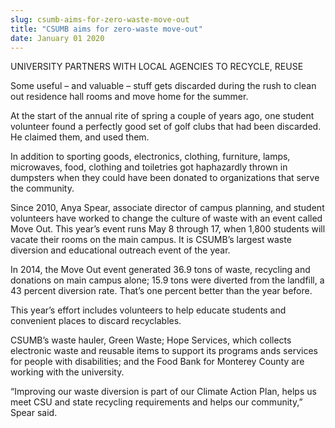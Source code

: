 ```yaml
---
slug: csumb-aims-for-zero-waste-move-out
title: "CSUMB aims for zero-waste move-out"
date: January 01 2020
---
```


 
<p>UNIVERSITY PARTNERS WITH LOCAL AGENCIES TO RECYCLE, REUSE</p>
<p>
  Some useful – and valuable – stuff gets discarded during the rush to clean out
  residence hall rooms and move home for the summer.
</p>
<p>
  At the start of the annual rite of spring a couple of years ago, one student
  volunteer found a perfectly good set of golf clubs that had been discarded. He
  claimed them, and used them.
</p>
<p>
  In addition to sporting goods, electronics, clothing, furniture, lamps,
  microwaves, food, clothing and toiletries got haphazardly thrown in dumpsters
  when they could have been donated to organizations that serve the community.
</p>
<p>
  Since 2010, Anya Spear, associate director of campus planning, and student
  volunteers have worked to change the culture of waste with an event called
  Move Out. This year’s event runs May 8 through 17, when 1,800 students will
  vacate their rooms on the main campus. It is CSUMB’s largest waste diversion
  and educational outreach event of the year.
</p>
<p>
  In 2014, the Move Out event generated 36.9 tons of waste, recycling and
  donations on main campus alone; 15.9 tons were diverted from the landfill, a
  43 percent diversion rate. That’s one percent better than the year before.
</p>
<p>
  This year’s effort includes volunteers to help educate students and convenient
  places to discard recyclables.
</p>
<p>
  CSUMB’s waste hauler, Green Waste; Hope Services, which collects electronic
  waste and reusable items to support its programs ands services for people with
  disabilities; and the Food Bank for Monterey County are working with the
  university.
</p>
<p>
  “Improving our waste diversion is part of our Climate Action Plan, helps us
  meet CSU and state recycling requirements and helps our community,” Spear
  said.
</p>
 
